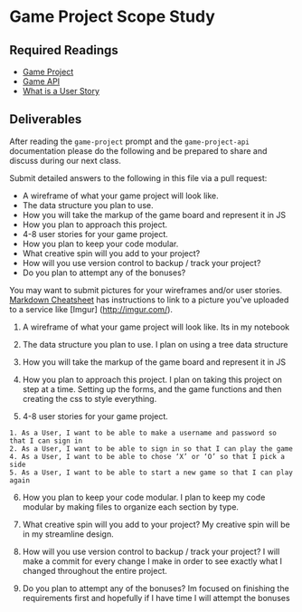 # Game Project Scope Study

## Required Readings

-   [Game Project](https://github.com/ga-wdi-boston/game-project)
-   [Game API](https://github.com/ga-wdi-boston/game-project-api)
-   [What is a User Story](https://www.mountaingoatsoftware.com/agile/user-stories)

## Deliverables

After reading the `game-project` prompt and the `game-project-api` documentation
please do the following and be prepared to share and discuss during our next
class.

Submit detailed answers to the following in this file via a pull request:

-   A wireframe of what your game project will look like.
-   The data structure you plan to use.
-   How you will take the markup of the game board and represent it in JS
-   How you plan to approach this project.
-   4-8 user stories for your game project.
-   How you plan to keep your code modular.
-   What creative spin will you add to your project?
-   How will you use version control to backup / track your project?
-   Do you plan to attempt any of the bonuses?

You may want to submit pictures for your wireframes and/or user stories.
[Markdown Cheatsheet](https://github.com/adam-p/markdown-here/wiki/Markdown-Cheatsheet)
has instructions to link to a picture you've uploaded to a service like [Imgur]
(http://imgur.com/).


1.  A wireframe of what your game project will look like.
Its in my notebook

2.   The data structure you plan to use.
I plan on using a tree data structure

3.   How you will take the markup of the game board and represent it in JS


4.   How you plan to approach this project.
I plan on taking this project on step at a time. Setting up the forms, and the game functions and then creating the css to style everything.

5.   4-8 user stories for your game project.

	1. As a User, I want to be able to make a username and password so that I can sign in
	2. As a User, I want to be able to sign in so that I can play the game
	4. As a User, I want to be able to chose ‘X’ or ‘O’ so that I pick a side
	5. As a User, I want to be able to start a new game so that I can play again

6.   How you plan to keep your code modular.
I plan to keep my code modular by making files to organize each section by type.

7.   What creative spin will you add to your project?
My creative spin will be in my streamline design.

8.   How will you use version control to backup / track your project?
I will make a commit for every change I make in order to see exactly what I changed throughout the entire project.

9.   Do you plan to attempt any of the bonuses?
Im focused on finishing the requirements first and hopefully if I have time I will attempt the bonuses
